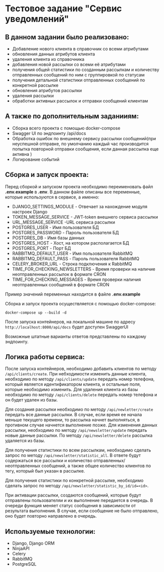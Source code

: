 # Тестовое задание "Сервис уведомлений"

## В данном задании было реализовано:

- Добавление нового клиента в справочник со всеми атрибутами
- обновления данных атрибутов клиента
- удаления клиента из справочника 
- добавления новой рассылки со всеми её атрибутами 
- получения общей статистики по созданным рассылкам и количеству отправленных сообщений по ним с группировкой по статусам 
- получения детальной статистики отправленных сообщений по конкретной рассылке 
- обновления атрибутов рассылки 
- удаления рассылки 
- обработки активных рассылок и отправки сообщений клиентам

## А также по дополнительным заданииям:
- Сборка всего проекта с помощью docker-compose
- Swagger UI по эндпоинту /api/docs
- Обработка ошибок по внешнему сервису рассылки сообщений(при неуспешной отправке, по умолчанию каждый час производится попытка повторной отправки сообщения, если данная рассылка еще активна )
- Логирование событий

## Сборка и запуск проекта:
Перед сборкой и запуском проекта необходимо переименовать файл **.env.example** в **.env**.
В данном файле описаны все переменные, которые используются в сервисе, а именно:
- DJANGO_SETTINGS_MODULE - Отвечает за нахождение модуля настроек Django
- TOKEN_MESSAGE_SERVICE - JWT-token внешнего сервиса рассылки
- URL_MESSAGE_SERVICE -URL сервиса рассылки 
- POSTGRES_USER - Имя пользователя БД
- POSTGRES_PASSWORD - Пароль пользователя БД
- POSTGRES_DB - Имя базы данных
- POSTGRES_HOST - Хост, на котором располагается БД
- POSTGRES_PORT - Порт БД
- RABBITMQ_DEFAULT_USER - Имя пользователя RabbitMQ
- RABBITMQ_DEFAULT_PASS - Пароль пользователя RabbitMQ
- CELERY_BROKER_URL - Строка подключения к RabbitMQ 
- TIME_FOR_CHECKING_NEWSLETTERS - Время проверки на наличие неотправленных рассылок в формате CRON
- TIME_FOR_CHECKING_MESSAGES - Время проверки наличия неотправленных сообщений в формате CRON

Пример значений переменных находится в файле **.env.example**

Сборка и запуск проекта осуществляется с помощью docker-compose:
~~~
docker-compose up --build -d
~~~

После запуска контейнеров, на локальной машине по адресу `http://localhost:8000/api/docs` будет доступен SwaggerUI

Возможные штатные варианты ответов представлены по каждому эндпоинту.

## Логика работы сервиса:
После запуска контейнеров, необходимо добавить клиентов по методу `/api/clients/create`.
При небходимости изменить данные клиента, необходимо по методу `/api/clients/update` передать номер телефона, который является идентификатором клиента, и остальные поля, которые необходимо изменить.
Для удаления клиента из базы необходимо по методу `/api/clients/delete` передать номер телефона и он будет удален из базы.

Для создания рассылки необходимо по методу `/api/newletter/create` передать все данные рассылки. В случае, если время ее начала меньше текущего времени, то рассылка начнет выполняться, в противном случае начнется выполнение позже.
Для изменения данных рассылки, необходимо по методу `/api/newsletter/update` передать новые данные рассылки. По методу `/api/newsletter/delete` рассылка удаляется из базы.

Для получения статистики по всем рассылкам, необходимо сделать запрос по методу `/api/newsletter/statistic_all`. В ответе будут содержаться все рассылки и количество отправленных/неотправленных сообщений, а также общее количество клиентов по тегу, который был указан в рассылке.

Для получения статистики по конкретной рассылке, необходимо сделать запрос по методу `/api/newsletter/statistic_by_id/id=<id>`.

При активации рассылки, создаются сообщений, которые будут отправлены пользователяи и их выполнение передается в очередь. В очереди функция меняет статус сообщения в зависимости от результата выполнения. В случае, если сообщение не было отправлено, оно будет повторно направлено в очередь.

## Используемые технологии:

- Django, Django ORM
- NinjaAPI
- Celery
- RabbitMQ
- PostgreSQL